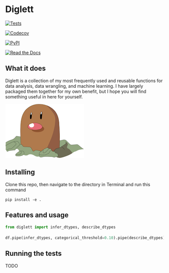 # Diglett

[![Tests](https://github.com/asdfgeoff/diglett/workflows/Tests/badge.svg)](https://github.com/asdfgeoff/diglett/actions?workflow=Tests)

[![Codecov](https://codecov.io/gh/asdfgeoff/diglett/branch/master/graph/badge.svg)](https://codecov.io/gh/asdfgeoff/diglett)

[![PyPI](https://img.shields.io/pypi/v/diglett.svg)](https://pypi.org/project/diglett/)

[![Read the Docs](https://readthedocs.org/projects/diglett/badge/)](https://diglett.readthedocs.io/)

## What it does

Diglett is a collection of my most frequently used and reusable functions for data analysis, data wrangling, and machine learning. I have largely packaged them together for my own benefit, but I hope you will find something useful in here for yourself.


![Image of Diglett pokemon](diglett.png)


## Installing

Clone this repo, then navigate to the directory in Terminal and run this command

```
pip install -e .
```

## Features and usage

```py
from diglett import infer_dtypes, describe_dtypes

df.pipe(infer_dtypes, categorical_threshold=0.10).pipe(describe_dtypes)
```

## Running the tests

TODO